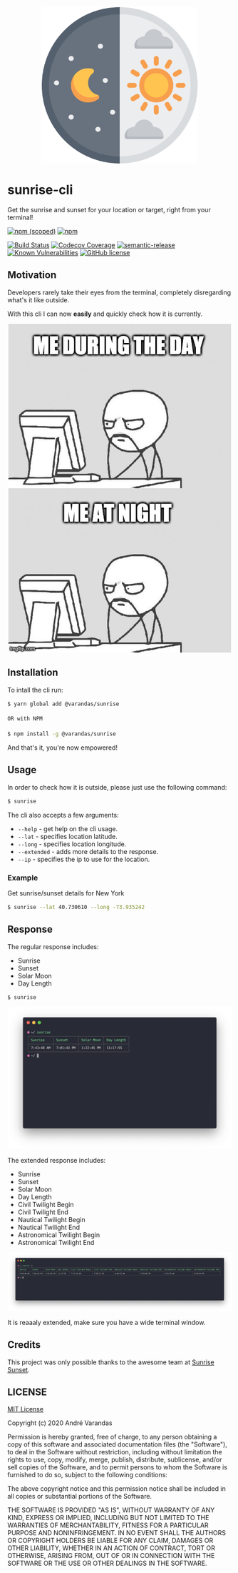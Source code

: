<p align="center">
    <img src="https://raw.githubusercontent.com/AndreVarandas/sunrise-cli/main/art/logo.png" width="350" height="350" alt="Sunrise cli logo">
</p>

# sunrise-cli
Get the sunrise and sunset for your location or target, right from your terminal!

[![npm (scoped)](https://img.shields.io/npm/v/@varandas/sunrise-cli.svg)](https://www.npmjs.com/package/@varandas/sunrise-cli)
[![npm](https://img.shields.io/npm/dm/@varandas/sunrise-cli.svg)](https://npmcharts.com/compare/@varandas/sunrise-cli)

[![Build Status](https://travis-ci.org/AndreVarandas/sunrise-cli.svg?branch=main)](https://travis-ci.org/AndreVarandas/sunrise-cli)
[![Codecov Coverage](https://img.shields.io/codecov/c/github/AndreVarandas/sunrise-cli/main.svg?style=flat-square)](https://codecov.io/gh/AndreVarandas/sunrise-cli/)
[![semantic-release](https://img.shields.io/badge/%20%20%F0%9F%93%A6%F0%9F%9A%80-semantic--release-e10079.svg)](https://github.com/semantic-release/semantic-release)
[![Known Vulnerabilities](https://snyk.io/test/github/AndreVarandas/sunrise-cli/badge.svg?targetFile=package.json)](https://snyk.io/test/github/AndreVarandas/sunrise-cli?targetFile=package.json)
[![GitHub license](https://img.shields.io/badge/license-MIT-blue.svg)](https://github.com/AndreVarandas/sunrise-cli/blob/main/LICENSE)

## Motivation
Developers rarely take their eyes from the terminal, completely disregarding what's it like outside. 

With this cli I can now **easily** and quickly check how it is currently.

<p align="center">
    <img src="https://raw.githubusercontent.com/AndreVarandas/sunrise-cli/main/art/meme.jpg" alt="Me during the day meme">
</p>

## Installation

To intall the cli run:

```bash
$ yarn global add @varandas/sunrise

OR with NPM

$ npm install -g @varandas/sunrise
```

And that's it, you're now empowered!

## Usage

In order to check how it is outside, please just use the following command:

```bash
$ sunrise
```

The cli also accepts a few arguments:

- `--help` - get help on the cli usage.
- `--lat` - specifies location latitude.
- `--long` - specifies location longitude.
- `--extended` - adds more details to the response.
- `--ip` - specifies the ip to use for the location.


### Example 

Get sunrise/sunset details for New York

```bash
$ sunrise --lat 40.730610 --long -73.935242
```

## Response

The regular response includes:

- Sunrise
- Sunset
- Solar Moon
- Day Length

```bash
$ sunrise
```

<p align="center">
    <img src="https://raw.githubusercontent.com/AndreVarandas/sunrise-cli/main/art/default.png" alt="Sunrise cli example call">
</p>

The extended response includes:

- Sunrise
- Sunset
- Solar Moon
- Day Length
- Civil Twilight Begin
- Civil Twilight End
- Nautical Twilight Begin
- Nautical Twilight End
- Astronomical Twilight Begin
- Astronomical Twilight End

<p align="center">
    <img src="https://raw.githubusercontent.com/AndreVarandas/sunrise-cli/main/art/extended.png" alt="Sunrise cli extended call">
</p>

It is reaaaly extended, make sure you have a wide terminal window.

## Credits

This project was only possible thanks to the awesome team at [Sunrise Sunset](https://sunrise-sunset.org/api).

## LICENSE
[MIT License](LICENSE)

Copyright (c) 2020 André Varandas

Permission is hereby granted, free of charge, to any person obtaining a copy
of this software and associated documentation files (the "Software"), to deal
in the Software without restriction, including without limitation the rights
to use, copy, modify, merge, publish, distribute, sublicense, and/or sell
copies of the Software, and to permit persons to whom the Software is
furnished to do so, subject to the following conditions:

The above copyright notice and this permission notice shall be included in all
copies or substantial portions of the Software.

THE SOFTWARE IS PROVIDED "AS IS", WITHOUT WARRANTY OF ANY KIND, EXPRESS OR
IMPLIED, INCLUDING BUT NOT LIMITED TO THE WARRANTIES OF MERCHANTABILITY,
FITNESS FOR A PARTICULAR PURPOSE AND NONINFRINGEMENT. IN NO EVENT SHALL THE
AUTHORS OR COPYRIGHT HOLDERS BE LIABLE FOR ANY CLAIM, DAMAGES OR OTHER
LIABILITY, WHETHER IN AN ACTION OF CONTRACT, TORT OR OTHERWISE, ARISING FROM,
OUT OF OR IN CONNECTION WITH THE SOFTWARE OR THE USE OR OTHER DEALINGS IN THE
SOFTWARE.

